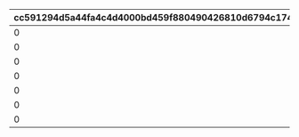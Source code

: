 |cc591294d5a44fa4c4d4000bd459f880490426810d6794c174a3e3cb53cf8a38|626bddb49118f0f200e65c3484d9fb1e0235980004d0c3254192e66408c35ea6|41f09515b0eccacd9be24ff59a72609ad8de5fdfcf819437aa0f7cc5f349c24d|5a06f5cfb5a8149a50637f1183d0d01c70e59fd37e0eaf855761e5e3ced65ec9|6d6cb216a533adc1ffb26b8b34b231321856aa108e03eee519f2ede6cf36516e|abc9958198c9bd0416d09fd566d425cf638d4756b94c34a6916f2b99f6bd8b68|9024715731d39340a4151710900859de7d05b128595b3e1a9903afc1877931cf|27f8d4eeae72da07e670e10dba09ac0cccf7ca6511c2d95f89f521ba0265325d|
| --- | --- | --- | --- | --- | --- | --- | --- |
|0|804100111|804100101|0|804100131|804100121|0|0|
|0|804100221|804100201|0|804100201|804100211|0|0|
|0|804100301|804100301|0|0|0|0|0|
|0|804100401|804100401|0|0|0|0|0|
|0|804100402|804100402|0|0|0|0|0|
|0|804100501|804100501|0|0|0|0|0|
|0|804100502|804100502|500201|0|0|0|804100601|